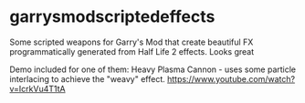 # garrysmodscriptedeffects
Some scripted weapons for Garry's Mod that create beautiful FX programmatically generated from Half Life 2 effects. Looks great

Demo included for one of them: Heavy Plasma Cannon - uses some particle interlacing to achieve the "weavy" effect.
https://www.youtube.com/watch?v=IcrkVu4T1tA

